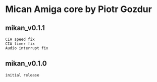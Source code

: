 # Mican Amiga core by Piotr Gozdur

## mikan_v0.1.1
	CIA speed fix
	CIA timer fix
	Audio interrupt fix

## mikan_v0.1.0
	initial release
